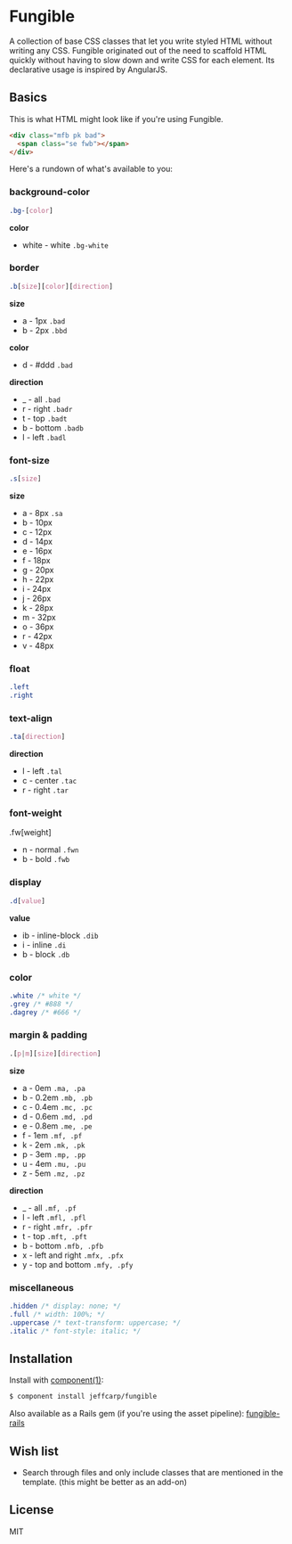 # Fungible

A collection of base CSS classes that let you write styled HTML without writing any CSS. Fungible originated out of the need to scaffold HTML quickly without having to slow down and write CSS for each element. Its declarative usage is inspired by AngularJS. 

## Basics

This is what HTML might look like if you're using Fungible.

```html
<div class="mfb pk bad">
  <span class="se fwb"></span>
</div>
```

Here's a rundown of what's available to you:

### background-color

```css
.bg-[color]
```

**color**
- white - white `.bg-white`

### border

```css
.b[size][color][direction]
```

**size**
- a - 1px `.bad`
- b - 2px `.bbd`

**color**
- d - #ddd `.bad`

**direction**
- _ - all `.bad`
- r - right `.badr`
- t - top `.badt`
- b - bottom `.badb`
- l - left `.badl`

### font-size

```css
.s[size]
```

**size**
- a - 8px `.sa`
- b - 10px
- c - 12px
- d - 14px
- e - 16px
- f - 18px
- g - 20px
- h - 22px
- i - 24px
- j - 26px
- k - 28px
- m - 32px
- o - 36px
- r - 42px
- v - 48px

### float

```css
.left
.right
```

### text-align

```css
.ta[direction]
```

**direction**
- l - left `.tal`
- c - center `.tac`
- r - right `.tar`

### font-weight

.fw[weight]

- n - normal `.fwn`
- b - bold `.fwb`

### display

```css
.d[value]
```

**value**
- ib - inline-block `.dib`
- i - inline `.di`
- b - block `.db`

### color

```css
.white /* white */
.grey /* #888 */
.dagrey /* #666 */
```

### margin & padding

```css
.[p|m][size][direction]
```

**size**
- a - 0em `.ma, .pa`
- b - 0.2em `.mb, .pb`
- c - 0.4em `.mc, .pc`
- d - 0.6em `.md, .pd`
- e - 0.8em `.me, .pe`
- f - 1em `.mf, .pf`
- k - 2em `.mk, .pk`
- p - 3em `.mp, .pp`
- u - 4em `.mu, .pu`
- z - 5em `.mz, .pz`

**direction**
- _ - all `.mf, .pf`
- l - left `.mfl, .pfl`
- r - right `.mfr, .pfr`
- t - top `.mft, .pft`
- b - bottom `.mfb, .pfb`
- x - left and right `.mfx, .pfx`
- y - top and bottom `.mfy, .pfy`

### miscellaneous

```css
.hidden /* display: none; */
.full /* width: 100%; */
.uppercase /* text-transform: uppercase; */
.italic /* font-style: italic; */
```

## Installation

Install with [component(1)](http://component.io):

```bash
$ component install jeffcarp/fungible
```

Also available as a Rails gem (if you're using the asset pipeline): [fungible-rails](https://github.com/jeffcarp/fungible-rails)

## Wish list

- Search through files and only include classes that are mentioned in the template. (this might be better as an add-on)

## License

MIT
